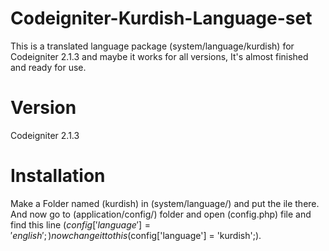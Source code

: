 Codeigniter-Kurdish-Language-set
=================================

This is a translated language package (system/language/kurdish) for Codeigniter 2.1.3 and maybe it works for all versions, It's almost finished and ready for use. 

Version
=======

Codeigniter 2.1.3


Installation
============

Make a Folder named (kurdish) in (system/language/) and put the ile there.
And now go to (application/config/) folder and open (config.php) file and find this line ($config['language'] = 'english';) 
now change it to this ($config['language'] = 'kurdish';).